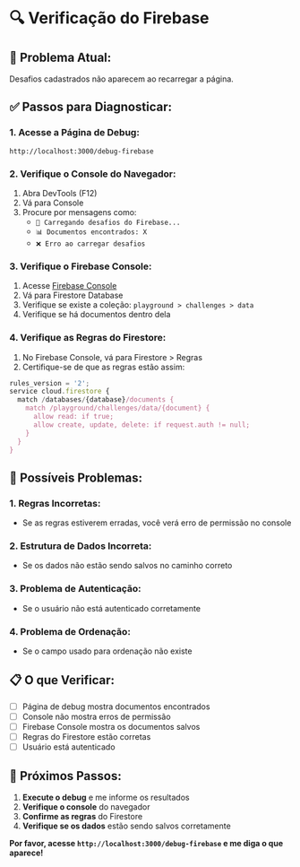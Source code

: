 # 🔍 Verificação do Firebase

## 🚨 **Problema Atual:**
Desafios cadastrados não aparecem ao recarregar a página.

## ✅ **Passos para Diagnosticar:**

### **1. Acesse a Página de Debug:**
```
http://localhost:3000/debug-firebase
```

### **2. Verifique o Console do Navegador:**
1. Abra DevTools (F12)
2. Vá para Console
3. Procure por mensagens como:
   - `🔄 Carregando desafios do Firebase...`
   - `📊 Documentos encontrados: X`
   - `❌ Erro ao carregar desafios`

### **3. Verifique o Firebase Console:**
1. Acesse [Firebase Console](https://console.firebase.google.com/)
2. Vá para Firestore Database
3. Verifique se existe a coleção: `playground > challenges > data`
4. Verifique se há documentos dentro dela

### **4. Verifique as Regras do Firestore:**
1. No Firebase Console, vá para Firestore > Regras
2. Certifique-se de que as regras estão assim:

```javascript
rules_version = '2';
service cloud.firestore {
  match /databases/{database}/documents {
    match /playground/challenges/data/{document} {
      allow read: if true;
      allow create, update, delete: if request.auth != null;
    }
  }
}
```

## 🔧 **Possíveis Problemas:**

### **1. Regras Incorretas:**
- Se as regras estiverem erradas, você verá erro de permissão no console

### **2. Estrutura de Dados Incorreta:**
- Se os dados não estão sendo salvos no caminho correto

### **3. Problema de Autenticação:**
- Se o usuário não está autenticado corretamente

### **4. Problema de Ordenação:**
- Se o campo usado para ordenação não existe

## 📋 **O que Verificar:**

- [ ] Página de debug mostra documentos encontrados
- [ ] Console não mostra erros de permissão
- [ ] Firebase Console mostra os documentos salvos
- [ ] Regras do Firestore estão corretas
- [ ] Usuário está autenticado

## 🚀 **Próximos Passos:**

1. **Execute o debug** e me informe os resultados
2. **Verifique o console** do navegador
3. **Confirme as regras** do Firestore
4. **Verifique se os dados** estão sendo salvos corretamente

**Por favor, acesse `http://localhost:3000/debug-firebase` e me diga o que aparece!**
